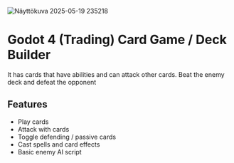 ![Näyttökuva 2025-05-19 235218](https://github.com/user-attachments/assets/bd75b729-d9bf-4dd8-bdfc-18b455d13fef)

# Godot 4 (Trading) Card Game / Deck Builder

It has cards that have abilities and can attack other cards. Beat the enemy deck and defeat the opponent

## Features

- Play cards
- Attack with cards
- Toggle defending / passive cards
- Cast spells and card effects
- Basic enemy AI script
